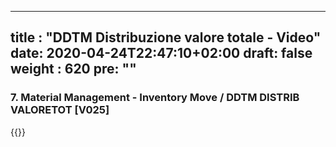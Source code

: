 
---
title : "DDTM Distribuzione valore totale - Video"
date: 2020-04-24T22:47:10+02:00
draft: false
weight : 620
pre: "<b></b>"
--- 

### 7. Material Management - Inventory Move / DDTM DISTRIB VALORETOT [V025]
{{<youtube M5uxJrOjOI0>}}
